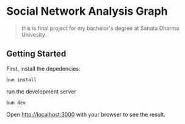 # Social Network Analysis Graph
> this is final project for my bachelor's degree at Sanata Dharma Univesity.

## Getting Started

First, install the depedencies:
```bash
bun install
```
run the development server

```bash
bun dev
```

Open [http://localhost:3000](http://localhost:3000) with your browser to see the result.
